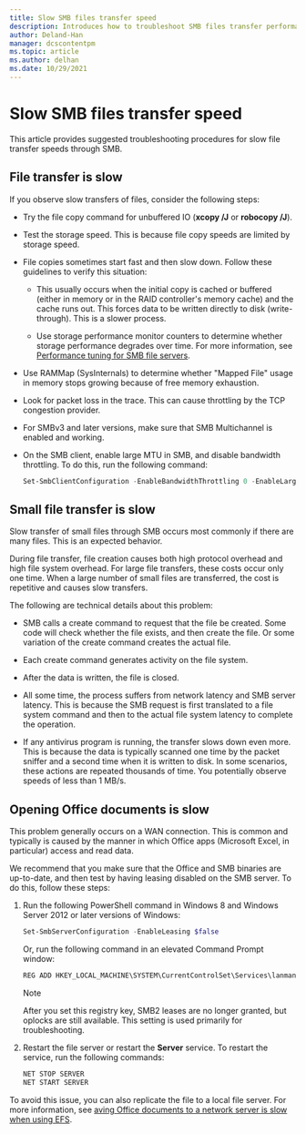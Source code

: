 ```yaml
---
title: Slow SMB files transfer speed
description: Introduces how to troubleshoot SMB files transfer performance issue.
author: Deland-Han
manager: dcscontentpm
ms.topic: article
ms.author: delhan
ms.date: 10/29/2021
---
```


# Slow SMB files transfer speed

This article provides suggested troubleshooting procedures for slow file transfer speeds through SMB.

## File transfer is slow

If you observe slow transfers of files, consider the following
steps:

- Try the file copy command for unbuffered IO (**xcopy /J** or  **robocopy /J**).

- Test the storage speed. This is because file copy speeds are limited by storage speed.

- File copies sometimes start fast and then slow down. Follow these guidelines to verify this situation:
    
  - This usually occurs when the initial copy is cached or buffered (either in memory or in the RAID controller's memory cache) and the cache runs out. This forces data to be written directly to disk (write-through). This is a slower process.
    
  - Use storage performance monitor counters to determine whether storage performance degrades over time. For more information, see [Performance tuning for SMB file servers](../../../administration/performance-tuning/role/file-server/smb-file-server.md).

- Use RAMMap (SysInternals) to determine whether "Mapped File" usage in memory stops growing because of free memory exhaustion.

- Look for packet loss in the trace. This can cause throttling by the TCP congestion provider.

- For SMBv3 and later versions, make sure that SMB Multichannel is enabled and working.

- On the SMB client, enable large MTU in SMB, and disable bandwidth throttling. To do this, run the following command:  
  
  ```PowerShell
  Set-SmbClientConfiguration -EnableBandwidthThrottling 0 -EnableLargeMtu 1
  ```

## Small file transfer is slow

Slow transfer of small files through SMB occurs most commonly if there are many files. This is an expected behavior.

During file transfer, file creation causes both high protocol overhead and high file system overhead. For large file transfers, these costs occur only one time. When a large number of small files are transferred, the cost is repetitive and causes slow transfers.

The following are technical details about this problem:

- SMB calls a create command to request that the file be created. Some code will check whether the file exists, and then create the file. Or some variation of the create command creates the actual file.

- Each create command generates activity on the file system.

- After the data is written, the file is closed.

- All some time, the process suffers from network latency and SMB     server latency. This is because the SMB request is first translated to a file system command and then to the actual file system latency to complete the operation.

- If any antivirus program is running, the transfer slows down even more. This is because the data is typically scanned one time by the packet sniffer and a second time when it is written to disk. In some scenarios, these actions are repeated thousands of time. You potentially observe speeds of less than 1 MB/s.

## Opening Office documents is slow

This problem generally occurs on a WAN connection. This is common and typically is caused by the manner in which Office apps (Microsoft Excel, in particular) access and read data.

We recommend that you make sure that the Office and SMB binaries are up-to-date, and then test by having leasing disabled on the SMB server. To do this, follow these steps:
   
1. Run the following PowerShell command in Windows 8 and Windows Server 2012 or later versions of Windows:
      
   ```PowerShell
   Set-SmbServerConfiguration -EnableLeasing $false  
   ```
      
   Or, run the following command in an elevated Command Prompt window:  

   ```cmd
   REG ADD HKEY_LOCAL_MACHINE\SYSTEM\CurrentControlSet\Services\lanmanserver\parameters /v DisableLeasing /t REG\_DWORD /d 1 /f  
   ```
      
   > [!NOTE]
   > After you set this registry key, SMB2 leases are no longer granted, but oplocks are still available. This setting is used primarily for troubleshooting.
    
2. Restart the file server or restart the **Server** service. To restart the service, run the following commands:

   ```cmd  
   NET STOP SERVER 
   NET START SERVER
   ```

To avoid this issue, you can also replicate the file to a local file server. For more information, see [aving Office documents to a network server is slow when using EFS](/office/troubleshoot/office/saving-file-to-network-server-slow).
